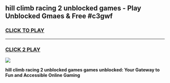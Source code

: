 
## hill climb racing 2 unblocked games - Play Unblocked Gmaes & Free #c3gwf
<h3>
<a href="https://news.freeplayer.one?title=hill_climb_racing_2_unblocked_games&ref=03M">CLICK TO PLAY</a></h3>
<hr>

<h3>
<a href="https://news.freeplayer.one?title=hill_climb_racing_2_unblocked_games&ref=03M">CLICK 2 PLAY</a>
  
</h3>

<a href="https://news.freeplayer.one?title=hill_climb_racing_2_unblocked_games&ref=03M"><img src="https://clearcache.store/games.png"></a>


**hill climb racing 2 unblocked games games unblocked: Your Gateway to Fun and Accessible Online Gaming**
